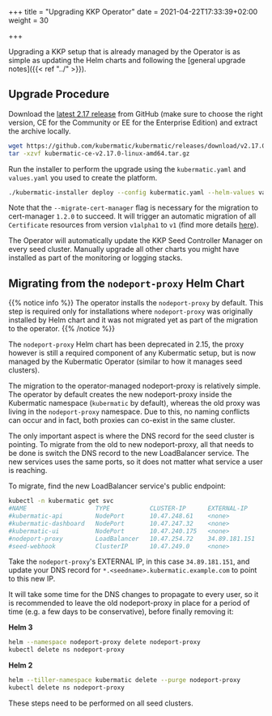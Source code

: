 +++
title = "Upgrading KKP Operator"
date = 2021-04-22T17:33:39+02:00
weight = 30

+++

Upgrading a KKP setup that is already managed by the Operator is as simple as
updating the Helm charts and following the [general upgrade notes]({{< ref "../" >}}).

## Upgrade Procedure

Download the [latest 2.17 release](https://github.com/kubermatic/kubermatic/releases) from GitHub
(make sure to choose the right version, CE for the Community or EE for the Enterprise Edition) and
extract the archive locally.

```bash
wget https://github.com/kubermatic/kubermatic/releases/download/v2.17.0/kubermatic-ee-v2.17.0-linux-amd64.tar.gz
tar -xzvf kubermatic-ce-v2.17.0-linux-amd64.tar.gz
```

Run the installer to perform the upgrade using the `kubermatic.yaml` and `values.yaml` you used to create the platform.

```bash
./kubermatic-installer deploy --config kubermatic.yaml --helm-values values.yaml --migrate-cert-manager
```

Note that the `--migrate-cert-manager` flag is necessary for the migration to cert-manager `1.2.0` to succeed.
It will trigger an automatic migration of all `Certificate` resources from
version `v1alpha1` to `v1` (find more details [here](https://github.com/kubermatic/kubermatic/pull/6739)).


The Operator will automatically update the KKP Seed Controller Manager on every seed cluster.
Manually upgrade all other charts you might have installed as part of the monitoring or logging
stacks.

## Migrating from the `nodeport-proxy` Helm Chart

{{% notice info %}}
The operator installs the `nodeport-proxy` by default. This step is required only
for installations where `nodeport-proxy` was originally installed by Helm chart
and it was not migrated yet as part of the migration to the operator.
{{% /notice %}}

The `nodeport-proxy` Helm chart has been deprecated in 2.15, the proxy however is still a required component
of any Kubermatic setup, but is now managed by the Kubermatic Operator (similar to how it manages seed clusters).

The migration to the operator-managed nodeport-proxy is relatively simple. The operator by default creates the
new nodeport-proxy inside the Kubermatic namespace (`kubermatic` by default), whereas the old proxy was
living in the `nodeport-proxy` namespace. Due to this, no naming conflicts can occur and in fact, both proxies
can co-exist in the same cluster.

The only important aspect is where the DNS record for the seed cluster is pointing. To migrate from the old
to new nodeport-proxy, all that needs to be done is switch the DNS record to the new LoadBalancer service. The
new services uses the same ports, so it does not matter what service a user is reaching.

To migrate, find the new LoadBalancer service's public endpoint:

```bash
kubectl -n kubermatic get svc
#NAME                   TYPE           CLUSTER-IP      EXTERNAL-IP     PORT(S)                                          AGE
#kubermatic-api         NodePort       10.47.248.61    <none>          80:32486/TCP,8085:32223/TCP                      216d
#kubermatic-dashboard   NodePort       10.47.247.32    <none>          80:32382/TCP                                     128d
#kubermatic-ui          NodePort       10.47.240.175   <none>          80:31585/TCP                                     216d
#nodeport-proxy         LoadBalancer   10.47.254.72    34.89.181.151   32180:32428/TCP,30168:30535/TCP,8002:30791/TCP   182d
#seed-webhook           ClusterIP      10.47.249.0     <none>          443/TCP                                          216d
```

Take the `nodeport-proxy`'s EXTERNAL IP, in this case `34.89.181.151`, and update your DNS record for
`*.<seedname>.kubermatic.example.com` to point to this new IP.

It will take some time for the DNS changes to propagate to every user, so it is recommended to leave the old
nodeport-proxy in place for a period of time (e.g. a few days to be
conservative), before finally removing it:

**Helm 3**

```bash
helm --namespace nodeport-proxy delete nodeport-proxy
kubectl delete ns nodeport-proxy
```

**Helm 2**

```bash
helm --tiller-namespace kubermatic delete --purge nodeport-proxy
kubectl delete ns nodeport-proxy
```

These steps need to be performed on all seed clusters.
